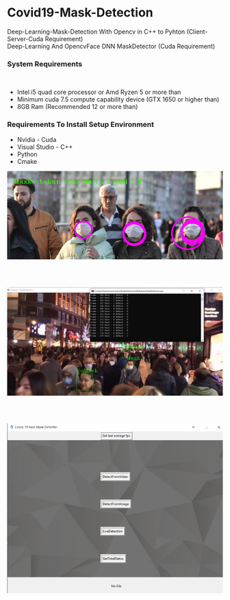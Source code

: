 # Covid19-Mask-Detection
Deep-Learning-Mask-Detection With Opencv in C++ to Pyhton (Client-Server-Cuda Requirement)<br>
Deep-Learning And OpencvFace DNN MaskDetector (Cuda Requirement)

<h3>System Requirements</h3> <br>

<ul>
<li>Intel i5 quad core processor or Amd Ryzen 5 or more than</li>
<li>Minimum cuda 7.5 compute capability device (GTX 1650 or higher than)</li>
<li>8GB Ram (Recommended 12 or more than)</li>
</ul>

<h3>Requirements To Install Setup Environment</h3>

<ul>
<li>Nvidia - Cuda</li>
<li>Visual Studio - C++</li>
<li>Python</li>
<li>Cmake</li>
</ul>

<img src="Sample1.png">

<br><br>

<img src="Sample2.jpg">

<br><br>

<img src="Maskdetector.PNG">
